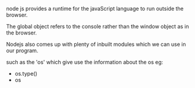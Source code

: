 node js provides a runtime for the javaScript language to run outside the browser.

The global object refers to the console rather than the window object as in the browser.

Nodejs also comes up with plenty of inbuilt modules which we can use in our program.

such as the 'os' which give use the information about the os eg:

- os.type()
- os
